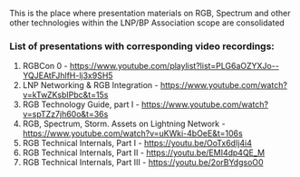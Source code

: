 This is the place where presentation materials on RGB, Spectrum and other other technologies within the LNP/BP Association scope are consolidated

### List of presentations with corresponding video recordings:
1. RGBCon 0 - https://www.youtube.com/playlist?list=PLG6aOZYXJo--YQJEAtFJhlfH-lj3x9SH5
2. LNP Networking & RGB Integration - https://www.youtube.com/watch?v=kTwZKsbIPbc&t=15s
3. RGB Technology Guide, part I - https://www.youtube.com/watch?v=spTZz7jh60o&t=36s
4. RGB, Spectrum, Storm. Assets on Lightning Network - https://www.youtube.com/watch?v=uKWki-4bOeE&t=106s
5. RGB Technical Internals, Part I - https://youtu.be/OoTx6dIj4i4
6. RGB Technical Internals, Part II - https://youtu.be/EMI4dp4QE_M
7. RGB Technical Internals, Part III - https://youtu.be/2orBYdgsoO0
